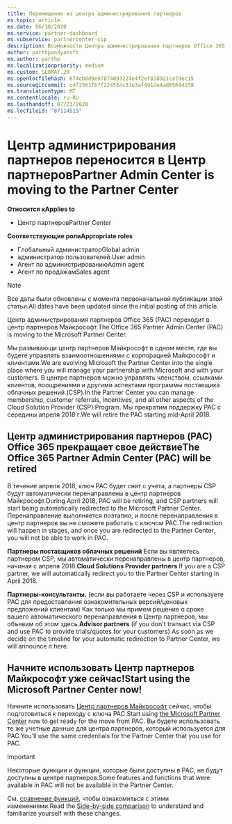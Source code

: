 ```yaml
---
title: Перемещение из центра администрирования партнеров
ms.topic: article
ms.date: 06/30/2020
ms.service: partner-dashboard
ms.subservice: partnercenter-csp
description: Возможности Центра администрирования партнеров Office 365 переносятся в Центр партнеров.
author: parthpandyamsft
ms.author: parthp
ms.localizationpriority: medium
ms.custom: SEOMAY.20
ms.openlocfilehash: 674cb8d9e97874093224e4f2ef818921ce74ec15
ms.sourcegitcommit: c4f2561fb7f224554c31e3af491de4ad65644158
ms.translationtype: MT
ms.contentlocale: ru-RU
ms.lasthandoff: 07/23/2020
ms.locfileid: "87114515"
---
```

# <a name="partner-admin-center-is-moving-to-the-partner-center"></a><span data-ttu-id="c2b27-103">Центр администрирования партнеров переносится в Центр партнеров</span><span class="sxs-lookup"><span data-stu-id="c2b27-103">Partner Admin Center is moving to the Partner Center</span></span>

<span data-ttu-id="c2b27-104">**Относится к**</span><span class="sxs-lookup"><span data-stu-id="c2b27-104">**Applies to**</span></span>

- <span data-ttu-id="c2b27-105">Центр партнеров</span><span class="sxs-lookup"><span data-stu-id="c2b27-105">Partner Center</span></span>

<span data-ttu-id="c2b27-106">**Соответствующие роли**</span><span class="sxs-lookup"><span data-stu-id="c2b27-106">**Appropriate roles**</span></span>
- <span data-ttu-id="c2b27-107">Глобальный администратор</span><span class="sxs-lookup"><span data-stu-id="c2b27-107">Global admin</span></span>
- <span data-ttu-id="c2b27-108">администратор пользователей.</span><span class="sxs-lookup"><span data-stu-id="c2b27-108">User admin</span></span>
- <span data-ttu-id="c2b27-109">Агент по администрированию</span><span class="sxs-lookup"><span data-stu-id="c2b27-109">Admin agent</span></span>
- <span data-ttu-id="c2b27-110">Агент по продажам</span><span class="sxs-lookup"><span data-stu-id="c2b27-110">Sales agent</span></span>

> [!NOTE]  
> <span data-ttu-id="c2b27-111">Все даты были обновлены с момента первоначальной публикации этой статьи.</span><span class="sxs-lookup"><span data-stu-id="c2b27-111">All dates have been updated since the initial posting of this article.</span></span>

<span data-ttu-id="c2b27-112">Центр администрирования партнеров Office 365 (PAC) переходит в центр партнеров Майкрософт.</span><span class="sxs-lookup"><span data-stu-id="c2b27-112">The Office 365 Partner Admin Center (PAC) is moving to the Microsoft Partner Center.</span></span>

<span data-ttu-id="c2b27-113">Мы развивающи центр партнеров Майкрософт в одном месте, где вы будете управлять взаимоотношениями с корпорацией Майкрософт и клиентами.</span><span class="sxs-lookup"><span data-stu-id="c2b27-113">We are evolving Microsoft the Partner Center into the single place where you will manage your partnership with Microsoft and with your customers.</span></span> <span data-ttu-id="c2b27-114">В центре партнеров можно управлять членством, ссылками клиентов, поощрениями и другими аспектами программы поставщика облачных решений (CSP).</span><span class="sxs-lookup"><span data-stu-id="c2b27-114">In the Partner Center you can manage membership, customer referrals, incentives, and all other aspects of the Cloud Solution Provider (CSP) Program.</span></span> <span data-ttu-id="c2b27-115">Мы прекратим поддержку PAC с середины апреля 2018 г.</span><span class="sxs-lookup"><span data-stu-id="c2b27-115">We will retire the PAC starting mid-April 2018.</span></span>

## <a name="the-office-365-partner-admin-center-pac-will-be-retired"></a><span data-ttu-id="c2b27-116">Центр администрирования партнеров (PAC) Office 365 прекращает свое действие</span><span class="sxs-lookup"><span data-stu-id="c2b27-116">The Office 365 Partner Admin Center (PAC) will be retired</span></span>

<span data-ttu-id="c2b27-117">В течение апреля 2018, ключ PAC будет снят с учета, а партнеры CSP будут автоматически перенаправлены в центр партнеров Майкрософт.</span><span class="sxs-lookup"><span data-stu-id="c2b27-117">During April 2018, PAC will be retiring, and CSP partners will start being automatically redirected to the Microsoft Partner Center.</span></span> <span data-ttu-id="c2b27-118">Перенаправление выполняется поэтапно, и после перенаправления в центр партнеров вы не сможете работать с ключом PAC.</span><span class="sxs-lookup"><span data-stu-id="c2b27-118">The redirection will happen in stages, and once you are redirected to the Partner Center, you will not be able to work in PAC.</span></span> 

<span data-ttu-id="c2b27-119">**Партнеры поставщиков облачных решений** Если вы являетесь партнером CSP, мы автоматически перенаправлены в центр партнеров, начиная с апреля 2018.</span><span class="sxs-lookup"><span data-stu-id="c2b27-119">**Cloud Solutions Provider partners** If you are a CSP partner, we will automatically redirect you to the Partner Center starting in April 2018.</span></span> 

<span data-ttu-id="c2b27-120">**Партнеры-консультанты.** (если вы работаете через CSP и используете PAC для предоставления ознакомительных версий/ценовых предложений клиентам) Как только мы примем решение о сроке вашего автоматического перенаправления в Центр партнеров, мы объявим об этом здесь.</span><span class="sxs-lookup"><span data-stu-id="c2b27-120">**Advisor partners** (if you don't transact via CSP and use PAC to provide trials/quotes for your customers) As soon as we decide on the timeline for your automatic redirection to Partner Center, we will announce it here.</span></span> 

## <a name="start-using-the-microsoft-partner-center-now"></a><span data-ttu-id="c2b27-121">Начните использовать Центр партнеров Майкрософт уже сейчас!</span><span class="sxs-lookup"><span data-stu-id="c2b27-121">Start using the Microsoft Partner Center now!</span></span>

<span data-ttu-id="c2b27-122">Начните использовать [Центр партнеров Майкрософт](https://partnercenter.microsoft.com/) сейчас, чтобы подготовиться к переходу с ключа PAC.</span><span class="sxs-lookup"><span data-stu-id="c2b27-122">Start using [the Microsoft Partner Center](https://partnercenter.microsoft.com/) now to get ready for the move from PAC.</span></span>  <span data-ttu-id="c2b27-123">Вы будете использовать те же учетные данные для центра партнеров, который используется для PAC.</span><span class="sxs-lookup"><span data-stu-id="c2b27-123">You'll use the same credentials for the Partner Center that you use for PAC.</span></span>

> [!IMPORTANT]  
> <span data-ttu-id="c2b27-124">Некоторые функции и функции, которые были доступны в PAC, не будут доступны в центре партнеров.</span><span class="sxs-lookup"><span data-stu-id="c2b27-124">Some features and functions that were available in PAC will not be available in the Partner Center.</span></span>

 <span data-ttu-id="c2b27-125">См. [сравнение функций](moving-from-pac-to-pc.md), чтобы ознакомиться с этими изменениями.</span><span class="sxs-lookup"><span data-stu-id="c2b27-125">Read the [Side-by-side comparison](moving-from-pac-to-pc.md) to understand and familiarize yourself with these changes.</span></span> 